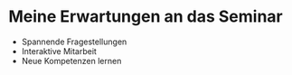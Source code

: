 # Meine Erwartungen an das Seminar

* Spannende Fragestellungen
* Interaktive Mitarbeit
* Neue Kompetenzen lernen

